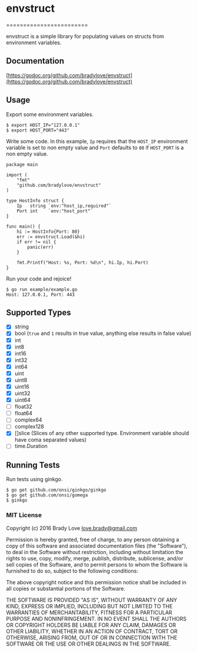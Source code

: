 # envstruct
========================

envstruct is a simple library for populating values on structs from environment
variables.

## Documentation

[https://godoc.org/github.com/bradylove/envstruct](https://godoc.org/github.com/bradylove/envstruct)

## Usage

Export some environment variables.

```
$ export HOST_IP="127.0.0.1"
$ export HOST_PORT="443"
```

Write some code. In this example, `Ip` requires that the `HOST_IP` environment variable is set to non empty value and `Port` defaults to `80` if `HOST_PORT` is a non empty value.

```
package main

import (
    "fmt"
    "github.com/bradylove/envstruct"
)

type HostInfo struct {
    Ip   string `env:"host_ip,required"`
    Port int    `env:"host_port"`
}

func main() {
    hi := HostInfo{Port: 80}
    err := envstruct.Load(&hi)
    if err != nil {
        panic(err)
    }

    fmt.Printf("Host: %s, Port: %d\n", hi.Ip, hi.Port)
}
```

Run your code and rejoice!

```
$ go run example/example.go
Host: 127.0.0.1, Port: 443
```

## Supported Types

- [x] string
- [x] bool (`true` and `1` results in true value, anything else results in false value)
- [x] int
- [x] int8
- [x] int16
- [x] int32
- [x] int64
- [x] uint
- [x] uint8
- [x] uint16
- [x] uint32
- [x] uint64
- [ ] float32
- [ ] float64
- [ ] complex64
- [ ] complex128
- [x] []slice (Slices of any other supported type. Environment variable should have coma separated values)
- [ ] time.Duration

## Running Tests

Run tests using ginkgo.

```
$ go get github.com/onsi/ginkgo/ginkgo
$ go get github.com/onsi/gomega
$ ginkgo
```

### MIT License

Copyright (c) 2016 Brady Love <love.brady@gmail.com>

Permission is hereby granted, free of charge, to any person obtaining a copy of
this software and associated documentation files (the "Software"), to deal in
the Software without restriction, including without limitation the rights to
use, copy, modify, merge, publish, distribute, sublicense, and/or sell copies
of the Software, and to permit persons to whom the Software is furnished to do
so, subject to the following conditions:

The above copyright notice and this permission notice shall be included in all
copies or substantial portions of the Software.

THE SOFTWARE IS PROVIDED "AS IS", WITHOUT WARRANTY OF ANY KIND, EXPRESS OR
IMPLIED, INCLUDING BUT NOT LIMITED TO THE WARRANTIES OF MERCHANTABILITY, FITNESS
FOR A PARTICULAR PURPOSE AND NONINFRINGEMENT. IN NO EVENT SHALL THE AUTHORS OR
COPYRIGHT HOLDERS BE LIABLE FOR ANY CLAIM, DAMAGES OR OTHER LIABILITY, WHETHER
IN AN ACTION OF CONTRACT, TORT OR OTHERWISE, ARISING FROM, OUT OF OR IN
CONNECTION WITH THE SOFTWARE OR THE USE OR OTHER DEALINGS IN THE SOFTWARE.

